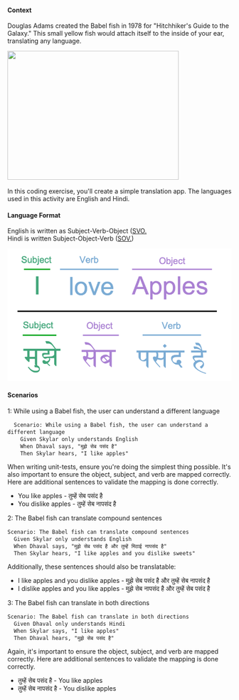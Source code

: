 #### Context

Douglas Adams created the Babel fish in 1978 for "Hitchhiker's Guide to the Galaxy." This small yellow fish would attach itself to the inside of your ear, translating any language.

<img src="https://i.insider.com/54b7b3addd0895d5278b464f" width="385" height="289"/>

In this coding exercise, you'll create a simple translation app. The languages used in this activity are English and Hindi.

#### Language Format  
  
English is written as Subject-Verb-Object ([SVO.](https://en.wikipedia.org/wiki/Subject%E2%80%93verb%E2%80%93object)  
Hindi is written Subject-Object-Verb ([SOV.](https://en.wikipedia.org/wiki/Subject%E2%80%93object%E2%80%93verb))  

![Language Format](img/language-format-compare.png)


#### Scenarios

1: While using a Babel fish, the user can understand a different language

```feature
  Scenario: While using a Babel fish, the user can understand a different language
    Given Skylar only understands English
    When Dhaval says, "मुझे सेब पसंद है"
    Then Skylar hears, "I like apples"
```

When writing unit-tests, ensure you're doing the simplest thing possible. It's also important to ensure the object, subject, and verb are mapped correctly. Here are additional sentences to validate the mapping is done correctly.  
  

* You like apples - तुम्हें सेब पसंद है  
* You dislike apples - तुम्हें सेब नापसंद है  
  
2: The Babel fish can translate compound sentences

```feature
Scenario: The Babel fish can translate compound sentences
  Given Skylar only understands English
  When Dhaval says, "मुझे सेब पसंद है और तुम्हें मिठाई नापसंद है"
  Then Skylar hears, "I like apples and you dislike sweets"
```

Additionally, these sentences should also be translatable:

* I like apples and you dislike apples - मुझे सेब पसंद है और तुम्हें सेब नापसंद है  
* I dislike apples and you like apples - मुझे सेब नापसंद है और तुम्हें सेब पसंद है  

3: The Babel fish can translate in both directions  

```feature
Scenario: The Babel fish can translate in both directions  
  Given Dhaval only understands Hindi
  When Skylar says, "I like apples"
  Then Dhaval hears, "मुझे सेब पसंद है"
```

Again, it's important to ensure the object, subject, and verb are mapped correctly. Here are additional sentences to validate the mapping is done correctly.

* तुम्हें सेब पसंद है - You like apples  
* तुम्हें सेब नापसंद है - You dislike apples  
